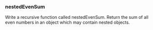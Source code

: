 ### nestedEvenSum

Write a recursive function called nestedEvenSum. Return the sum of all even numbers in an object which may contain nested objects.